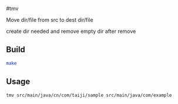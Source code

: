 #tmv

Move dir/file from src to dest dir/file

create dir needed and remove empty dir after remove

## Build

```bash
make
```

## Usage
```bash
tmv src/main/java/cn/com/taiji/sample src/main/java/com/example
```
